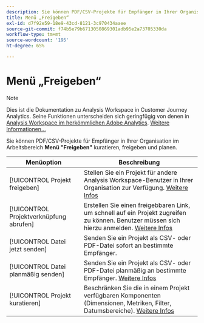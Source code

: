 ```yaml
---
description: Sie können PDF/CSV-Projekte für Empfänger in Ihrer Organisation kuratieren, freigeben und planen.
title: Menü „Freigeben“
exl-id: d7f92e59-18e9-43cd-8121-3c970434aaee
source-git-commit: f74b5e79b6713050869301adb95e2a73705330da
workflow-type: tm+mt
source-wordcount: '195'
ht-degree: 65%

---
```


# Menü „Freigeben“

>[!NOTE]
>
>Dies ist die Dokumentation zu Analysis Workspace in Customer Journey Analytics. Seine Funktionen unterscheiden sich geringfügig von denen in [Analysis Workspace im herkömmlichen Adobe Analytics](https://experienceleague.adobe.com/docs/analytics/analyze/analysis-workspace/home.html). [Weitere Informationen...](/help/getting-started/cja-aa.md)

Sie können PDF/CSV-Projekte für Empfänger in Ihrer Organisation im Arbeitsbereich **Menü &quot;Freigeben&quot;** kuratieren, freigeben und planen.

| Menüoption | Beschreibung |
| --- | --- |
| [!UICONTROL Projekt freigeben] | Stellen Sie ein Projekt für andere Analysis Workspace-Benutzer in Ihrer Organisation zur Verfügung. [Weitere Infos](https://experienceleague.adobe.com/docs/analytics/analyze/analysis-workspace/curate-share/share-projects.html?lang=de) |
| [!UICONTROL Projektverknüpfung abrufen] | Erstellen Sie einen freigebbaren Link, um schnell auf ein Projekt zugreifen zu können. Benutzer müssen sich hierzu anmelden. [Weitere Infos](https://experienceleague.adobe.com/docs/analytics/analyze/analysis-workspace/curate-share/shareable-links.html?lang=de) |
| [!UICONTROL Datei jetzt senden] | Senden Sie ein Projekt als CSV- oder PDF-Datei sofort an bestimmte Empfänger. |
| [!UICONTROL Datei planmäßig senden] | Senden Sie ein Projekt als CSV- oder PDF-Datei planmäßig an bestimmte Empfänger. [Weitere Infos](https://experienceleague.adobe.com/docs/analytics/analyze/analysis-workspace/curate-share/t-schedule-report.html) |
| [!UICONTROL Projekt kuratieren] | Beschränken Sie die in einem Projekt verfügbaren Komponenten (Dimensionen, Metriken, Filter, Datumsbereiche). [Weitere Infos](https://experienceleague.adobe.com/docs/analytics/analyze/analysis-workspace/curate-share/curate.html) |
